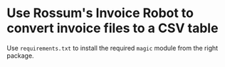 # Use Rossum's Invoice Robot to convert invoice files to a CSV table
Use `requirements.txt` to install the required `magic` module from the right package.

